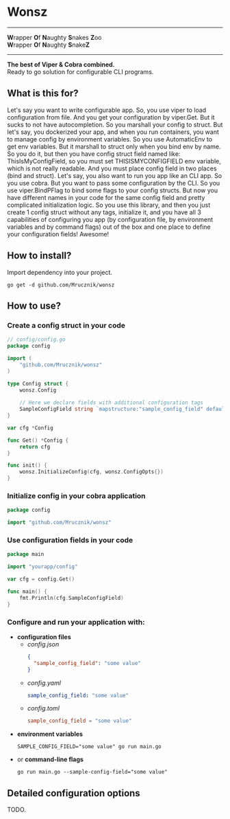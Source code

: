 # Wonsz

---

**W**rapper **O**f **N**aughty **S**nakes **Z**oo  
**W**rapper **O**f **N**aughty **S**nake**Z**

---

**The best of Viper & Cobra combined.**  
Ready to go solution for configurable CLI programs.

## What is this for?

Let's say you want to write configurable app.
So, you use viper to load configuration from file.
And you get your configuration by viper.Get.
But it sucks to not have autocompletion.
So you marshall your config to struct.
But let's say, you dockerized your app, and when you run containers, you want to manage config by environment variables.
So you use AutomaticEnv to get env variables.
But it marshall to struct only when you bind env by name.
So you do it, but then you have config struct field named like: ThisIsMyConfigField,
so you must set THISISMYCONFIGFIELD env variable, which is not really readable.
And you must place config field in two places (bind and struct).
Let's say, you also want to run you app like an CLI app.
So you use cobra. 
But you want to pass some configuration by the CLI.
So you use viper.BindPFlag to bind some flags to your config structs.
But now you have different names in your code for the same config field and pretty complicated initialization logic.
So you use this library, and then you just create 1 config struct without any tags, initialize it, and you have all 3 capabilities of configuring you app (by configuration file, by environment variables and by command flags) out of the box and one place to define your configuration fields!
Awesome!


## How to install?

Import dependency into your project.
```shell
go get -d github.com/Mrucznik/wonsz 
```

## How to use?


### Create a config struct in your code
```go
// config/config.go
package config

import (
	"github.com/Mrucznik/wonsz"
)

type Config struct {
	wonsz.Config
	
	// Here we declare fields with additional configuration tags
	SampleConfigField string `mapstructure:"sample_config_field" default:"default value"`
}

var cfg *Config

func Get() *Config {
	return cfg
}

func init() {
	wonsz.InitializeConfig(cfg, wonsz.ConfigOpts{})
}
```

### Initialize config in your cobra application

```go
package config

import "github.com/Mrucznik/wonsz"

```

### Use configuration fields in your code
```go
package main

import "yourapp/config"

var cfg = config.Get()

func main() {
	fmt.Println(cfg.SampleConfigField)	
}
```

### Configure and run your application with:
- **configuration files**
  - *config.json*
    ```json
    {
      "sample_config_field": "some value" 
    }
    ```
  - *config.yaml*
    ```yaml
    sample_config_field: "some value"
    ``` 
  - *config.toml*
    ```toml
    sample_config_field = "some value"
    ```
- **environment variables**
  ```shell
  SAMPLE_CONFIG_FIELD="some value" go run main.go
  ```
- or **command-line flags**
  ```shell
  go run main.go --sample-config-field="some value"
  ``` 

## Detailed configuration options

TODO.